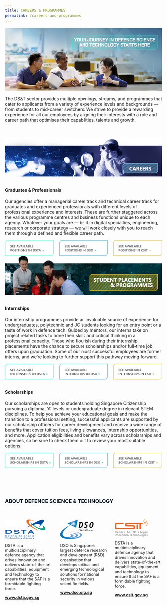 ```yaml
---
title: CAREERS & PROGRAMMES
permalink: /careers-and-programmes
---
```

![Alt text for image on Isomer site](/images/page-banner_careers.png)
<p style="margin-bottom:3rem;">The DS&T sector provides multiple openings, streams, and programmes that cater to applicants from a variety of experience levels and backgrounds — from students to mid-career switchers. We strive to provide a rewarding experience for all our employees by aligning their interests with a role and career path that optimises their capabilities, talents and growth.</p>

<img src="images/joinus-professional.png"/>
<h4 style="font-weight:bold;margin-top:2rem;">Graduates & Professionals</h4>

<p style="margin-top:1rem;">Our agencies offer a managerial career track and technical career track for graduates and experienced professionals with different levels of professional experience and interests. These are further staggered across the various programme centres and business functions unique to each agency. Whatever your goals are — be it in digital specialties, engineering, research or corporate strategy — we will work closely with you to reach them through a defined and flexible career path.
</p>

<div style="display:flex;justify-content:space-between;">
	<a href="https://www.dsta.gov.sg/join-us/job-seeker/dsta-careers" style="display:flex;width:31%;" target="_blank">
		<img src="/images/position-dsta.png"/>
	</a>
		<a href="https://careers.dso.org.sg/career-openings/index.html" style="display:flex;width:31%;" target="_blank">
		<img src="/images/position-dso.png"/>
	</a>
		<a href="https://www.csit.gov.sg/join-us/job-opportunities" style="display:flex;width:31%;" target="_blank">
		<img src="/images/position-csit.png"/>
	</a>
	</div>
	
<img src="images/careers-internships.png"/>
<h4 style="font-weight:bold;margin-top:2rem;">Internships</h4>

<p style="margin-top:1rem;">Our internship programmes provide an invaluable source of experience for undergraduates, polytechnic and JC students looking for an entry point or a taste of work in defence tech. Guided by mentors, our interns take on project related tasks to hone their skills and critical thinking in a professional capacity. Those who flourish during their internship placements have the chance to secure scholarships and/or full-time job offers upon graduation. Some of our most successful employees are former interns, and we’re looking to further support this pathway moving forward.
</p>

<div style="display:flex;justify-content:space-between;">
	<a href="https://www.dsta.gov.sg/join-us/student/internship/internship-programme" style="display:flex;width:31%;" target="_blank">
		<img src="/images/internship-dsta.png"/>
	</a>
		<a href="https://www.dso.org.sg/internship" style="display:flex;width:31%;" target="_blank">
		<img src="/images/internship-dso.png"/>
	</a>
		<a href="https://www.csit.gov.sg/internships-scholarships/internships" style="display:flex;width:31%;" target="_blank">
		<img src="/images/internship-csit.png"/>
	</a>
	</div>

	
<h4 style="font-weight:bold;margin-top:2rem;">Scholarships</h4>

<p style="margin-top:1rem;">Our scholarships are open to students holding Singapore Citizenship pursuing a diploma, ‘A’ levels or undergraduate degree in relevant STEM disciplines. To help you achieve your educational goals and make the transition to a professional setting, successful applicants are supported by our scholarship officers for career development and receive a wide range of benefits that cover tuition fees, living allowances, internship opportunities, and more. Application eligibilities and benefits vary across scholarships and agencies, so be sure to check them out to review your most suitable options.
</p>

<div style="display:flex;justify-content:space-between;">
	<a href="https://www.dsta.gov.sg/join-us/student/scholarships-awards" style="display:flex;width:31%;" target="_blank">
		<img src="/images/scholarship-dsta.png"/>
	</a>
		<a href="https://www.dso.org.sg/join-us/students-and-undergraduates" style="display:flex;width:31%;" target="_blank">
		<img src="/images/scholarship-dso.png"/>
	</a>
		<a href="https://www.csit.gov.sg/internships-scholarships/csit-undergraduate-scholarship" style="display:flex;width:31%;" target="_blank">
		<img src="/images/scholarship-csit.png"/>
	</a>
	</div>

<h3 style="font-weight:bold;margin-top:6rem;color:#0C1926;">ABOUT DEFENCE SCIENCE & TECHNOLOGY</h3>

<style>
    .dst-3-col{display:flex;justify-content:space-between;}
    .dst-col{display:flex;width:30%;flex-direction:column;}
    .dst-col img{
    width:fit-content;
    margin:2rem 0 0 0;
    }
    
    @media (max-width:767px){
    .dst-3-col{
        flex-direction:column;
    }
    
    .dst-col{
    width:100%;}
    }
</style>

<div class="dst-3-col">
    <div class="dst-col">
        <img src="/images/dsta-logo.png" style=""/>
            <p style="font-size:0.8rem;line-height:1.2">DSTA is a multidisciplinary defence agency that drives innovation and delivers state-of-the-art capabilities, equipment and technology to ensure that the SAF is a formidable fighting force.</p>
            <a href="https://www.dsta.gov.sg/home" target="_blank" style="font-weight:bold;font-size:0.8rem;line-height:1.2">www.dsta.gov.sg</a>
    </div>
    <div class="dst-col">
        <img src="/images/dso-logo.png" style=""/>
            <p style="font-size:0.8rem;line-height:1.2">DSO is Singapore’s largest defence research and development (R&D) organisation that develops critical and emerging technological solutions for national security in various scientific fields.
</p>
            <a href="https://www.dso.org.sg" target="_blank" style="font-weight:bold;font-size:0.8rem;line-height:1.2">www.dso.org.sg</a>
    </div>
    <div class="dst-col">
        <img src="/images/csit-logo.png" style=""/>
            <p style="font-size:0.8rem;line-height:1.2">DSTA is a multidisciplinary defence agency that drives innovation and delivers state-of-the-art capabilities, equipment and technology to ensure that the SAF is a formidable fighting force.</p>
            <a href="https://www.csit.gov.sg" target="_blank" style="font-weight:bold;font-size:0.8rem;line-height:1.2">www.csit.gov.sg</a>
    </div>
</div>